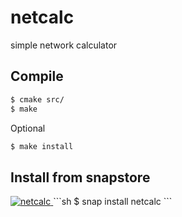 # netcalc
simple network calculator

## Compile
```sh
$ cmake src/
$ make
```
Optional
```sh
$ make install
```
## Install from snapstore
<a href="https://build.snapcraft.io/user/CasinoRoyaleKrupier/netcalc">
    <img alt="netcalc" src="https://build.snapcraft.io/badge/CasinoRoyaleKrupier/netcalc.svg" />
</a>
```sh
$ snap install netcalc
```

